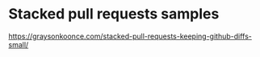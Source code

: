 # Stacked pull requests samples 

https://graysonkoonce.com/stacked-pull-requests-keeping-github-diffs-small/
